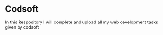 # Codsoft
In this Respository I will complete and upload all my web development tasks given by codsoft
